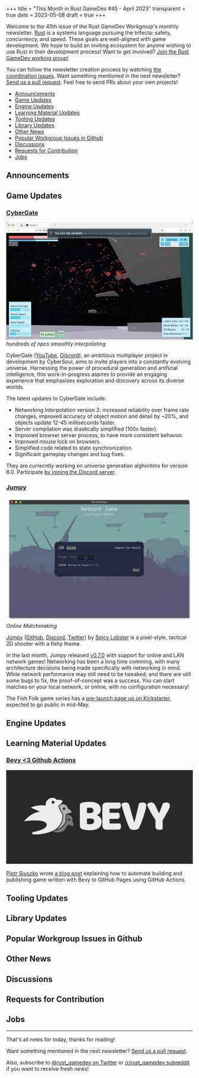 +++
title = "This Month in Rust GameDev #45 - April 2023"
transparent = true
date = 2023-05-08
draft = true
+++

<!-- no toc -->

<!-- Check the post with markdownlint-->

Welcome to the 45th issue of the Rust GameDev Workgroup's
monthly newsletter.
[Rust] is a systems language pursuing the trifecta:
safety, concurrency, and speed.
These goals are well-aligned with game development.
We hope to build an inviting ecosystem for anyone wishing
to use Rust in their development process!
Want to get involved? [Join the Rust GameDev working group!][join]

You can follow the newsletter creation process
by watching [the coordination issues][coordination].
Want something mentioned in the next newsletter?
[Send us a pull request][pr].
Feel free to send PRs about your own projects!

[Rust]: https://rust-lang.org
[join]: https://github.com/rust-gamedev/wg#join-the-fun
[pr]: https://github.com/rust-gamedev/rust-gamedev.github.io
[coordination]: https://github.com/rust-gamedev/rust-gamedev.github.io/issues?q=label%3Acoordination

- [Announcements](#announcements)
- [Game Updates](#game-updates)
- [Engine Updates](#engine-updates)
- [Learning Material Updates](#learning-material-updates)
- [Tooling Updates](#tooling-updates)
- [Library Updates](#library-updates)
- [Other News](#other-news)
- [Popular Workgroup Issues in Github](#popular-workgroup-issues-in-github)
- [Discussions](#discussions)
- [Requests for Contribution](#requests-for-contribution)
- [Jobs](#jobs)

<!--
Ideal section structure is:

```
### [Title]

![image/GIF description](image link)
_image caption_

A paragraph or two with a summary and [useful links].

_Discussions:
[/r/rust](https://reddit.com/r/rust/todo),
[twitter](https://twitter.com/todo/status/123456)_

[Title]: https://first.link
[useful links]: https://other.link
```

If needed, a section can be split into subsections with a "------" delimiter.
-->

## Announcements

## Game Updates

### [CyberGate][cybergate-yt]

![hundreds of npcs smoothly interpolating](cybergate.jpg)
_hundreds of npcs smoothly interpolating_

CyberGate ([YouTube][cybergate-yt], [Discord][cybergate-dis]),
an ambitious multiplayer project in development by CyberSoul,
aims to invite players into a constantly evolving universe.
Harnessing the power of procedural generation and artificial intelligence,
this work-in-progress aspires to provide an engaging experience
that emphasizes exploration and discovery across its diverse worlds.

The latest updates to CyberGate include:

- Networking Interpolation version 2:
  increased reliability over frame rate changes,
  improved accuracy of object motion and detail by ~20%,
  and objects update 12-45 milliseconds faster.
- Server compilation was drastically simplified (100x faster).
- Improved browser server process, to have more consistent behavior.
- Improved mouse lock on browsers.
- Simplified code related to state synchronization.
- Significant gameplay changes and bug fixes.

They are currecntly working on universe generation alghoritms for version 8.0.
Participate [by joining the Discord server][cybergate-dis].

[cybergate-yt]: https://youtube.com/channel/UClrsOso3Xk2vBWqcsHC3Z4Q
[cybergate-dis]: https://discord.gg/R7DkHqw7zJ

### [Jumpy]

![Online Matchmaking Menu Page](jumpy.png)
_Online Matchmaking_

[Jumpy] ([GitHub][Jumpy], [Discord][jumpy_discord], [Twitter][jumpy_twitter]) by
[Spicy Lobster][spicy_lobster] is a pixel-style, tactical 2D shooter with a fishy
theme.

In the last month, Jumpy released [v0.7.0][jumpy_v0.7.0] with support for online
and LAN network games! Networking has been a long time comming, with many
architecture decisions being made specifically with networking in mind. While
network performance may still need to be tweaked, and there are still some bugs
to fix, the proof-of-concept was a success. You can start matches on your local
network, or online, with no configuration necessary!

The Fish Folk game series has a [pre-launch page up on Kickstarter][jumpy_ks],
expected to go public in mid-May.

[Jumpy]: https://github.com/fishfolks/jumpy
[jumpy_v0.7.0]: https://github.com/fishfolk/jumpy/releases/tag/v0.7.0
[jumpy_twitter]: https://twitter.com/spicylobsterfam
[jumpy_discord]: https://discord.gg/4smxjcheE5
[spicy_lobster]: https://spicylobster.itch.io
[jumpy_retrospective]: https://fishfolk.org/blog/jumpy-0-6-retrospective/
[jumpy_ks]: https://www.kickstarter.com/projects/erlendsh/fish-folk

## Engine Updates

## Learning Material Updates

### [Bevy <3 Github Actions][bevy-github-actions-blog]

![bevy logo](bevy_github_actions.png)

[Piotr Siuszko][piotr-siuszko] wrote [a blog post][bevy-github-actions-blog]
explaining how to automate building and publishing game written with Bevy
to GitHub Pages using GitHub Actions.

[piotr-siuszko]: https://mastodon.gamedev.place/@MevLyshkin
[bevy-github-actions-blog]: https://mevlyshkin.com/blog/bevy-github-actions

## Tooling Updates

## Library Updates

## Popular Workgroup Issues in Github

<!-- Up to 10 links to interesting issues -->

## Other News

<!-- One-liners for plan items that haven't got their own sections. -->

## Discussions

<!-- Links to handpicked reddit/twitter/urlo/etc threads that provide
useful information -->

## Requests for Contribution

<!-- Links to "good first issue"-labels or direct links to specific tasks -->

## Jobs

<!-- An optional section for new jobs related to Rust gamedev -->

------

That's all news for today, thanks for reading!

Want something mentioned in the next newsletter?
[Send us a pull request][pr].

Also, subscribe to [@rust_gamedev on Twitter][@rust_gamedev]
or [/r/rust_gamedev subreddit][/r/rust_gamedev] if you want to receive fresh news!

<!--
TODO: Add real links and un-comment once this post is published
**Discuss this post on**:
[/r/rust_gamedev](TODO),
[Mastodon](TODO),
[Twitter](TODO),
[Discord](https://discord.gg/yNtPTb2).
-->

[/r/rust_gamedev]: https://reddit.com/r/rust_gamedev
[@rust_gamedev]: https://twitter.com/rust_gamedev
